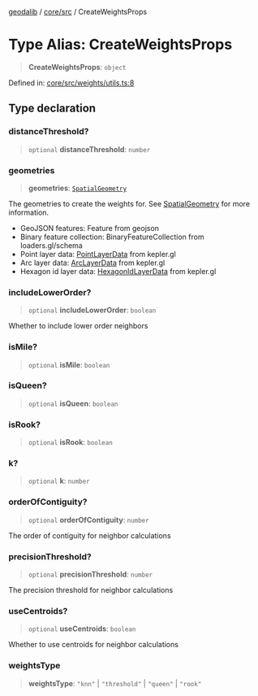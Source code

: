 [geodalib](../../../modules.md) / [core/src](../index.md) / CreateWeightsProps

# Type Alias: CreateWeightsProps

> **CreateWeightsProps**: `object`

Defined in: [core/src/weights/utils.ts:8](https://github.com/GeoDaCenter/geoda-lib/blob/fd732718ef3d9fb5e87d0aa5ef9ee659a7cf3f31/js/packages/core/src/weights/utils.ts#L8)

## Type declaration

### distanceThreshold?

> `optional` **distanceThreshold**: `number`

### geometries

> **geometries**: [`SpatialGeometry`](SpatialGeometry.md)

The geometries to create the weights for. See [SpatialGeometry](SpatialGeometry.md) for more information.
- GeoJSON features: Feature from geojson
- Binary feature collection: BinaryFeatureCollection from loaders.gl/schema
- Point layer data: [PointLayerData](PointLayerData.md) from kepler.gl
- Arc layer data: [ArcLayerData](ArcLayerData.md) from kepler.gl
- Hexagon id layer data: [HexagonIdLayerData](HexagonIdLayerData.md) from kepler.gl

### includeLowerOrder?

> `optional` **includeLowerOrder**: `boolean`

Whether to include lower order neighbors

### isMile?

> `optional` **isMile**: `boolean`

### isQueen?

> `optional` **isQueen**: `boolean`

### isRook?

> `optional` **isRook**: `boolean`

### k?

> `optional` **k**: `number`

### orderOfContiguity?

> `optional` **orderOfContiguity**: `number`

The order of contiguity for neighbor calculations

### precisionThreshold?

> `optional` **precisionThreshold**: `number`

The precision threshold for neighbor calculations

### useCentroids?

> `optional` **useCentroids**: `boolean`

Whether to use centroids for neighbor calculations

### weightsType

> **weightsType**: `"knn"` \| `"threshold"` \| `"queen"` \| `"rook"`
